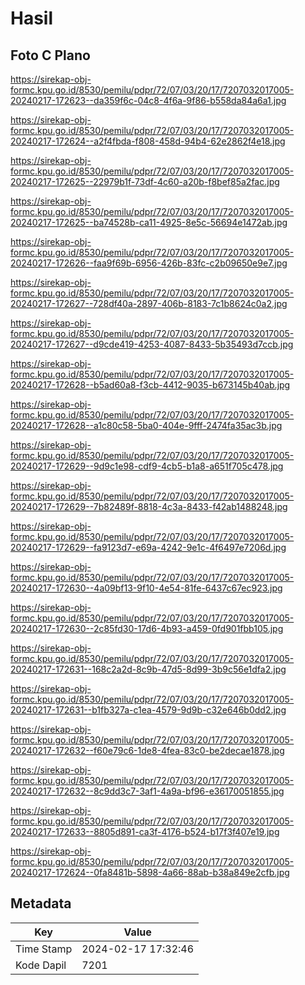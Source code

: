 # Hasil

## Foto C Plano

https://sirekap-obj-formc.kpu.go.id/8530/pemilu/pdpr/72/07/03/20/17/7207032017005-20240217-172623--da359f6c-04c8-4f6a-9f86-b558da84a6a1.jpg

https://sirekap-obj-formc.kpu.go.id/8530/pemilu/pdpr/72/07/03/20/17/7207032017005-20240217-172624--a2f4fbda-f808-458d-94b4-62e2862f4e18.jpg

https://sirekap-obj-formc.kpu.go.id/8530/pemilu/pdpr/72/07/03/20/17/7207032017005-20240217-172625--22979b1f-73df-4c60-a20b-f8bef85a2fac.jpg

https://sirekap-obj-formc.kpu.go.id/8530/pemilu/pdpr/72/07/03/20/17/7207032017005-20240217-172625--ba74528b-ca11-4925-8e5c-56694e1472ab.jpg

https://sirekap-obj-formc.kpu.go.id/8530/pemilu/pdpr/72/07/03/20/17/7207032017005-20240217-172626--faa9f69b-6956-426b-83fc-c2b09650e9e7.jpg

https://sirekap-obj-formc.kpu.go.id/8530/pemilu/pdpr/72/07/03/20/17/7207032017005-20240217-172627--728df40a-2897-406b-8183-7c1b8624c0a2.jpg

https://sirekap-obj-formc.kpu.go.id/8530/pemilu/pdpr/72/07/03/20/17/7207032017005-20240217-172627--d9cde419-4253-4087-8433-5b35493d7ccb.jpg

https://sirekap-obj-formc.kpu.go.id/8530/pemilu/pdpr/72/07/03/20/17/7207032017005-20240217-172628--b5ad60a8-f3cb-4412-9035-b673145b40ab.jpg

https://sirekap-obj-formc.kpu.go.id/8530/pemilu/pdpr/72/07/03/20/17/7207032017005-20240217-172628--a1c80c58-5ba0-404e-9fff-2474fa35ac3b.jpg

https://sirekap-obj-formc.kpu.go.id/8530/pemilu/pdpr/72/07/03/20/17/7207032017005-20240217-172629--9d9c1e98-cdf9-4cb5-b1a8-a651f705c478.jpg

https://sirekap-obj-formc.kpu.go.id/8530/pemilu/pdpr/72/07/03/20/17/7207032017005-20240217-172629--7b82489f-8818-4c3a-8433-f42ab1488248.jpg

https://sirekap-obj-formc.kpu.go.id/8530/pemilu/pdpr/72/07/03/20/17/7207032017005-20240217-172629--fa9123d7-e69a-4242-9e1c-4f6497e7206d.jpg

https://sirekap-obj-formc.kpu.go.id/8530/pemilu/pdpr/72/07/03/20/17/7207032017005-20240217-172630--4a09bf13-9f10-4e54-81fe-6437c67ec923.jpg

https://sirekap-obj-formc.kpu.go.id/8530/pemilu/pdpr/72/07/03/20/17/7207032017005-20240217-172630--2c85fd30-17d6-4b93-a459-0fd901fbb105.jpg

https://sirekap-obj-formc.kpu.go.id/8530/pemilu/pdpr/72/07/03/20/17/7207032017005-20240217-172631--168c2a2d-8c9b-47d5-8d99-3b9c56e1dfa2.jpg

https://sirekap-obj-formc.kpu.go.id/8530/pemilu/pdpr/72/07/03/20/17/7207032017005-20240217-172631--b1fb327a-c1ea-4579-9d9b-c32e646b0dd2.jpg

https://sirekap-obj-formc.kpu.go.id/8530/pemilu/pdpr/72/07/03/20/17/7207032017005-20240217-172632--f60e79c6-1de8-4fea-83c0-be2decae1878.jpg

https://sirekap-obj-formc.kpu.go.id/8530/pemilu/pdpr/72/07/03/20/17/7207032017005-20240217-172632--8c9dd3c7-3af1-4a9a-bf96-e36170051855.jpg

https://sirekap-obj-formc.kpu.go.id/8530/pemilu/pdpr/72/07/03/20/17/7207032017005-20240217-172633--8805d891-ca3f-4176-b524-b17f3f407e19.jpg

https://sirekap-obj-formc.kpu.go.id/8530/pemilu/pdpr/72/07/03/20/17/7207032017005-20240217-172624--0fa8481b-5898-4a66-88ab-b38a849e2cfb.jpg


## Metadata

| Key        | Value               |
| ---------- | ------------------- |
| Time Stamp | 2024-02-17 17:32:46 |
| Kode Dapil | 7201                |



